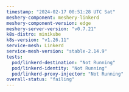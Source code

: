 ```yaml
---
timestamp: "2024-02-17 00:51:28 UTC Sat"
meshery-component: meshery-linkerd
meshery-component-version: edge
meshery-server-version: "v0.7.21"
k8s-distro: minikube
k8s-version: "v1.26.11"
service-mesh: Linkerd
service-mesh-version: "stable-2.14.9"
tests:
  pod/linkerd-destination: "Not Running"
  pod/linkerd-identity: "Not Running"
  pod/linkerd-proxy-injector: "Not Running"
overall-status: "failing"
---
```

